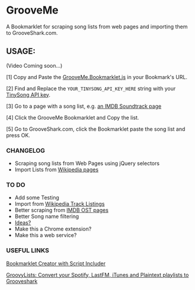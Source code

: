 # GrooveMe
A Bookmarklet for scraping song lists from web pages and importing them to GrooveShark.com.

## USAGE:

(Video Coming soon...)

[1] Copy and Paste the [GrooveMe.Bookmarklet.js](https://raw.githubusercontent.com/kostasx/GrooveMe/master/GrooveMe.Bookmarklet.js) in your Bookmark's URL.

[2] Find and Replace the `YOUR_TINYSONG_API_KEY_HERE` string with your [TinySong API key](http://tinysong.com/api).

[3] Go to a page with a song list, e.g. [an IMDB Soundtrack page](http://www.imdb.com/title/tt0118715/soundtrack?ref_=tt_ql_trv_7)

[4] Click the GrooveMe Bookmarklet and Copy the list.

[5] Go to GrooveShark.com, click the Bookmarklet paste the song list and press OK.

### CHANGELOG

* Scraping song lists from Web Pages using jQuery selectors
* Import Lists from [Wikipedia pages](http://en.wikipedia.org/wiki/The_Crow_(soundtrack))

### TO DO

* Add some Testing
* Import from [Wikipedia Track Listings](http://en.wikipedia.org/wiki/Spider-Man:_Original_Motion_Picture_Score)
* Better scraping from [IMDB OST pages](http://www.imdb.com/title/tt1033575/soundtrack)
* Better Song name filtering
* [Ideas?](https://github.com/kostasx/GrooveMe/issues)
* Make this a Chrome extension?
* Make this a web service?

### USEFUL LINKS

[Bookmarklet Creator with Script Includer](http://mrcoles.com/bookmarklet/)

[GroovyLists: Convert your Spotify, LastFM, iTunes and Plaintext playlists to Grooveshark](http://groovylists.com/?do=plaintext)
